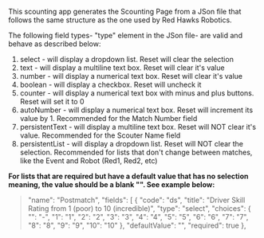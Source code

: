 This scounting app generates the Scounting Page from a JSon file that follows the same structure as the one used by Red Hawks Robotics.

The following field types- "type" element in the JSon file- are valid and behave as described below:
<ol>
  <li>select - will display a dropdown list. Reset will clear the selection</li>
  <li>text - will display a multiline text box. Reset will clear it's value</li>
  <li>number - will display a numerical text box. Reset will clear it's value</li>
  <li>boolean - will display a checkbox. Reset will uncheck it</li>
  <li>counter - will display a numerical text box with minus and plus buttons. Reset will set it to 0</li>
  <li>autoNumber - will display a numerical text box. Reset will increment its value by 1. Recommended for the Match Number field</li>
  <li>persistentText - will display a multiline text box. Reset will NOT clear it's value. Recommended for the Scouter Name field</li>
  <li>persistentList - will display a dropdown list. Reset will NOT clear the selection. Recommended for lists that don't change between matches, like the Event and Robot (Red1, Red2, etc)</li>
</ol>

<b>For lists that are required but have a default value that has no selection meaning, the value should be a blank "". See example below:</b>
<blockquote>
            "name": "Postmatch",
            "fields": [
                {
                    "code": "ds",
                    "title": "Driver Skill Rating from 1 (poor) to 10 (incredible)",
                    "type": "select",
                    "choices": {
                        "": "-",
                        "1": "1",
                        "2": "2",
                        "3": "3",
                        "4": "4",
                        "5": "5",
                        "6": "6",
                        "7": "7",
                        "8": "8",
                        "9": "9",
                        "10": "10"
                    },
                    "defaultValue": "",
                    "required": true
                },
</blockquote>
